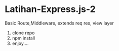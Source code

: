 # Latihan-Express.js-2
Basic Route,Middleware, extends req res, view layer
1. clone repo
2. npm install
3. enjoy....
